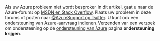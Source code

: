 Als uw Azure probleem niet wordt besproken in dit artikel, gaat u naar de Azure-forums op [MSDN en Stack Overflow](https://azure.microsoft.com/support/forums/). Plaats uw probleem in deze forums of posten naar [ @AzureSupport op Twitter](https://twitter.com/AzureSupport). U kunt ook een ondersteuning van Azure-aanvraag indienen. Verzenden van een verzoek om ondersteuning op de [ondersteuning van Azure](https://azure.microsoft.com/support/options/) pagina **ondersteuning krijgen**.

